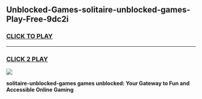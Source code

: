 
## Unblocked-Games-solitaire-unblocked-games-Play-Free-9dc2i
<h3>
<a href="https://premium76.site?title=solitaire-unblocked-games&ref=19M">CLICK TO PLAY</a></h3>
<hr>

<h3>
<a href="https://premium76.site?title=solitaire-unblocked-games&ref=19M">CLICK 2 PLAY</a>
  
</h3>

<a href="https://premium76.site?title=solitaire-unblocked-games&ref=19M"><img src="https://clearcache.store/games.png"></a>


**solitaire-unblocked-games games unblocked: Your Gateway to Fun and Accessible Online Gaming**
